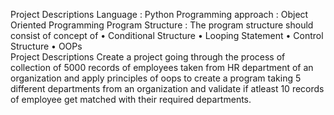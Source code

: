 Project Descriptions 
Language : Python 
Programming approach : Object Oriented Programming 
Program Structure :
The program structure should consist of concept of 
•	Conditional Structure 
•	Looping Statement
•	Control Structure
•	OOPs  
Project Descriptions 
Create a project going through the process of collection of 5000 records of employees taken from HR department of an organization and apply principles of oops to create a program taking 5 different departments from an organization and validate if atleast 10 records of employee get matched with their required departments. 
